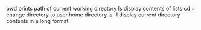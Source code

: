 pwd prints path of current working directory
ls display contents of lists
cd ~ change directory to user home directory
ls -l display current directory contents in a long format
